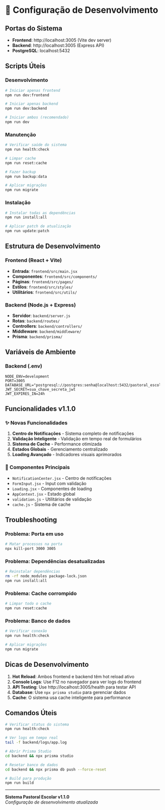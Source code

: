 # 🔧 Configuração de Desenvolvimento

## Portas do Sistema
- **Frontend**: http://localhost:3005 (Vite dev server)
- **Backend**: http://localhost:3005 (Express API)
- **PostgreSQL**: localhost:5432

## Scripts Úteis

### Desenvolvimento
```bash
# Iniciar apenas frontend
npm run dev:frontend

# Iniciar apenas backend  
npm run dev:backend

# Iniciar ambos (recomendado)
npm run dev
```

### Manutenção
```bash
# Verificar saúde do sistema
npm run health:check

# Limpar cache
npm run reset:cache

# Fazer backup
npm run backup:data

# Aplicar migrações
npm run migrate
```

### Instalação
```bash
# Instalar todas as dependências
npm run install:all

# Aplicar patch de atualização
npm run update:patch
```

## Estrutura de Desenvolvimento

### Frontend (React + Vite)
- **Entrada**: `frontend/src/main.jsx`
- **Componentes**: `frontend/src/components/`
- **Páginas**: `frontend/src/pages/`
- **Estilos**: `frontend/src/styles/`
- **Utilitários**: `frontend/src/utils/`

### Backend (Node.js + Express)
- **Servidor**: `backend/server.js`
- **Rotas**: `backend/routes/`
- **Controllers**: `backend/controllers/`
- **Middleware**: `backend/middleware/`
- **Prisma**: `backend/prisma/`

## Variáveis de Ambiente

### Backend (.env)
```env
NODE_ENV=development
PORT=3005
DATABASE_URL="postgresql://postgres:senha@localhost:5432/pastoral_escolar"
JWT_SECRET=sua_chave_secreta_jwt
JWT_EXPIRES_IN=24h
```

## Funcionalidades v1.1.0

### ✨ Novas Funcionalidades
1. **Centro de Notificações** - Sistema completo de notificações
2. **Validação Inteligente** - Validação em tempo real de formulários
3. **Sistema de Cache** - Performance otimizada
4. **Estados Globais** - Gerenciamento centralizado
5. **Loading Avançado** - Indicadores visuais aprimorados

### 🔧 Componentes Principais
- `NotificationCenter.jsx` - Centro de notificações
- `FormInput.jsx` - Input com validação
- `Loading.jsx` - Componentes de loading
- `AppContext.jsx` - Estado global
- `validation.js` - Utilitários de validação
- `cache.js` - Sistema de cache

## Troubleshooting

### Problema: Porta em uso
```bash
# Matar processos na porta
npx kill-port 3000 3005
```

### Problema: Dependências desatualizadas
```bash
# Reinstalar dependências
rm -rf node_modules package-lock.json
npm run install:all
```

### Problema: Cache corrompido
```bash
# Limpar todo o cache
npm run reset:cache
```

### Problema: Banco de dados
```bash
# Verificar conexão
npm run health:check

# Aplicar migrações
npm run migrate
```

## Dicas de Desenvolvimento

1. **Hot Reload**: Ambos frontend e backend têm hot reload ativo
2. **Console Logs**: Use F12 no navegador para ver logs do frontend
3. **API Testing**: Use http://localhost:3005/health para testar API
4. **Database**: Use `npx prisma studio` para gerenciar dados
5. **Cache**: O sistema usa cache inteligente para performance

## Comandos Úteis

```bash
# Verificar status do sistema
npm run health:check

# Ver logs em tempo real
tail -f backend/logs/app.log

# Abrir Prisma Studio
cd backend && npx prisma studio

# Resetar banco de dados
cd backend && npx prisma db push --force-reset

# Build para produção
npm run build
```

---

**Sistema Pastoral Escolar v1.1.0**  
*Configuração de desenvolvimento atualizada*
